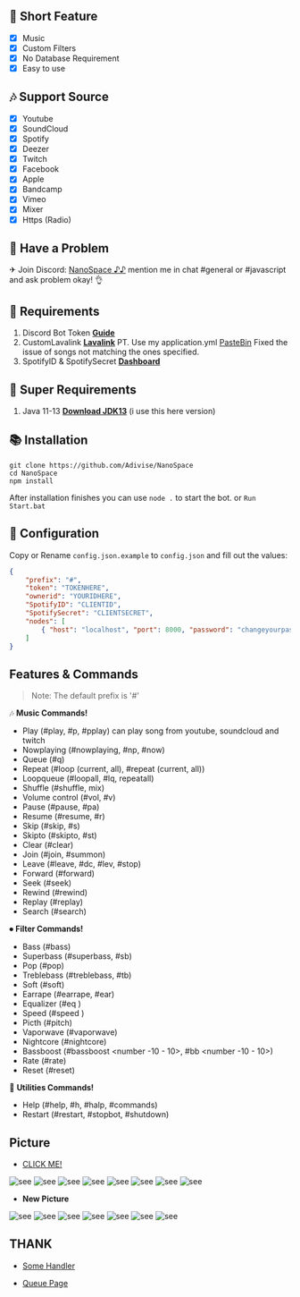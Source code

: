 ## 📑 Short Feature
- [x] Music
- [x] Custom Filters
- [x] No Database Requirement
- [x] Easy to use

## 🎶 Support Source
- [x] Youtube
- [x] SoundCloud
- [x] Spotify
- [x] Deezer
- [x] Twitch
- [x] Facebook
- [x] Apple
- [x] Bandcamp
- [x] Vimeo
- [x] Mixer
- [x] Https (Radio)

## 🚨 Have a Problem

✈ Join Discord:  [NanoSpace ♪♪](https://discord.gg/SNG3dh3MbR)
   mention me in chat #general or #javascript and ask problem okay! 👌


## 📎 Requirements

1. Discord Bot Token **[Guide](https://discordjs.guide/preparations/setting-up-a-bot-application.html#creating-your-bot)**
2. CustomLavalink **[Lavalink](https://github.com/MeLike2D/lavalink)**
PT. Use my application.yml [PasteBin](https://pastebin.com/FwekJDuX) Fixed the issue of songs not matching the ones specified. 
3. SpotifyID & SpotifySecret **[Dashboard](https://developer.spotify.com/dashboard/applications)**

## 🛑 Super Requirements 

1. Java 11-13 **[Download JDK13](http://www.mediafire.com/file/m6gk7aoq96db8g0/file)** (i use this here version)

## 📚 Installation

```
git clone https://github.com/Adivise/NanoSpace
cd NanoSpace
npm install
```
After installation finishes you can use `node .` to start the bot. or `Run Start.bat`

## 📄 Configuration

Copy or Rename `config.json.example` to `config.json` and fill out the values:

```json
{
	"prefix": "#",
	"token": "TOKENHERE",
	"ownerid": "YOURIDHERE",
	"SpotifyID": "CLIENTID",
	"SpotifySecret": "CLIENTSECRET",
	"nodes": [
		{ "host": "localhost", "port": 8000, "password": "changeyourpassword" }
	]
}
```

## Features & Commands

> Note: The default prefix is '#'

🎶 **Music Commands!** 
- Play (#play, #p, #pplay) can play song from youtube, soundcloud and twitch
- Nowplaying (#nowplaying, #np, #now)
- Queue (#q)
- Repeat (#loop (current, all), #repeat (current, all))
- Loopqueue (#loopall, #lq, repeatall)
- Shuffle (#shuffle, mix)
- Volume control (#vol, #v)
- Pause (#pause, #pa)
- Resume (#resume, #r)
- Skip (#skip, #s)
- Skipto (#skipto, #st)
- Clear (#clear)
- Join (#join, #summon)
- Leave (#leave, #dc, #lev, #stop)
- Forward (#forward)
- Seek (#seek)
- Rewind (#rewind)
- Replay (#replay)
- Search (#search)

⏺ **Filter Commands!**
- Bass (#bass)
- Superbass (#superbass, #sb)
- Pop (#pop)
- Treblebass (#treblebass, #tb)
- Soft (#soft)
- Earrape (#earrape, #ear)
- Equalizer (#eq <custom>)
- Speed (#speed )
- Picth (#pitch)
- Vaporwave (#vaporwave)
- Nightcore (#nightcore)
- Bassboost (#bassboost <number -10 - 10>, #bb <number -10 - 10>)
- Rate (#rate)
- Reset (#reset)

📑 **Utilities Commands!**
- Help (#help, #h, #halp, #commands)
- Restart (#restart, #stopbot, #shutdown)

## Picture

- [CLICK ME!](https://imgur.com/a/qzgEhTd)

![see](https://i.imgur.com/wvSDhJ0.png)
![see](https://i.imgur.com/XjVuX8K.png)
![see](https://i.imgur.com/ThSvWPx.png)
![see](https://i.imgur.com/jncxeNu.png)
![see](https://i.imgur.com/7mDFd30.png)
![see](https://i.imgur.com/jL1IMeW.png)
![see](https://i.imgur.com/5461gRn.png)
![see](https://i.imgur.com/42PavqR.png)

- **New Picture**

![see](https://i.imgur.com/a98lPlm.png)
![see](https://i.imgur.com/bxeyPUl.png)
![see](https://i.imgur.com/xUurYDJ.png)
![see](https://i.imgur.com/hxSCmeP.png)
![see](https://i.imgur.com/P3GNCbQ.png)
![see](https://i.imgur.com/9Plhzar.png)
![see](https://i.imgur.com/k2Sp8zo.png)


## THANK
- [Some Handler](https://github.com/brblacky/lavamusic)
	
- [Queue Page](https://github.com/Tetracyl/EarTensifier)
